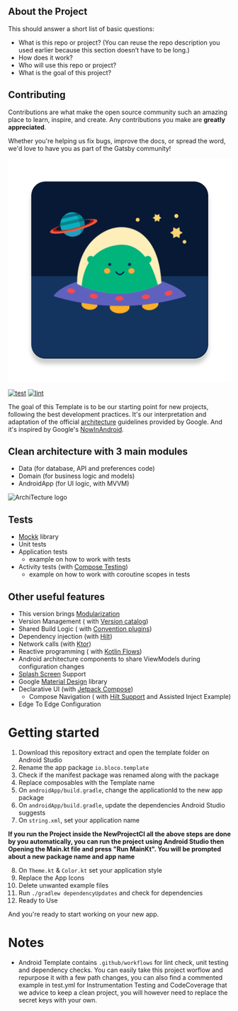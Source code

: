 ## About the Project

This should answer a short list of basic questions:

- What is this repo or project? (You can reuse the repo description you used earlier because this
  section doesn’t have to be long.)
- How does it work?
- Who will use this repo or project?
- What is the goal of this project?

## Contributing

Contributions are what make the open source community such an amazing place to learn, inspire, and
create. Any contributions you make are **greatly appreciated**.

Whether you're helping us fix bugs, improve the docs, or spread the word, we'd love to have you as
part of the Gatsby community!

<img src="images/logo.png" alt="ArchiTecture logo"/>

[![test](https://github.com/blocoio/android-template/workflows/test/badge.svg?branch=master)](https://github.com/blocoio/android-template/actions?query=workflow%3Atest+branch%3Amaster)
[![lint](https://github.com/blocoio/android-template/workflows/lint/badge.svg?branch=master)](https://github.com/blocoio/android-template/actions?query=workflow%3Alint+branch%3Amaster)

The goal of this Template is to be our starting point for new projects, following the best
development practices. It's our interpretation and adaptation of the
official [architecture](https://developer.android.com/topic/architecture) guidelines provided by
Google. And it's inspired by Google's [NowInAndroid](https://github.com/android/nowinandroid).

## Clean architecture with 3 main modules

- Data (for database, API and preferences code)
- Domain (for business logic and models)
- AndroidApp (for UI logic, with MVVM)

 <img src="images/AndroidTemplate-CleanArchitecture.jpg" alt="ArchiTecture logo"/>

## Tests

- [Mockk](https://mockk.io/) library
- Unit tests
- Application tests
    - example on how to work with tests
- Activity tests (with [Compose Testing](https://developer.android.com/jetpack/compose/testing))
    - example on how to work with coroutine scopes in tests

## Other useful features

- This version brings [Modularization](https://developer.android.com/topic/modularization)
- Version Management (
  with [Version catalog](https://docs.gradle.org/current/userguide/platforms.html))
- Shared Build Logic (
  with [Convention plugins](https://docs.gradle.org/current/samples/sample_convention_plugins.html))
- Dependency injection (with [Hilt](http://google.github.io/hilt/))
- Network calls (with [Ktor](https://ktor.io/docs/http-client-engines.html#minimal-version))
- Reactive programming (
  with [Kotlin Flows](https://kotlinlang.org/docs/reference/coroutines/flow.html))
- Android architecture components to share ViewModels during configuration changes
- [Splash Screen](https://developer.android.com/develop/ui/views/launch/splash-screen) Support
- Google [Material Design](https://material.io/blog/android-material-theme-color) library
- Declarative UI (with [Jetpack Compose](https://developer.android.com/jetpack/compose))
    - Compose Navigation (
      with [Hilt Support](https://developer.android.com/jetpack/compose/libraries#hilt-navigation)
      and Assisted Inject Example)
- Edge To Edge Configuration

# Getting started

1. Download this repository extract and open the template folder on Android Studio
2. Rename the app package `io.bloco.template`
3. Check if the manifest package was renamed along with the package
4. Replace composables with the Template name
5. On `androidApp/build.gradle`, change the applicationId to the new app package
6. On `androidApp/build.gradle`, update the dependencies Android Studio suggests
7. On `string.xml`, set your application name

**If you run the Project inside the NewProjectCI all the above steps are done by you automatically,
you can run the project using Android Studio then Opening the Main.kt file and press "Run MainKt".
You will be prompted about a new package name and app name**

8. On `Theme.kt` & `Color.kt` set your application style
9. Replace the App Icons
10. Delete unwanted example files
11. Run `./gradlew dependencyUpdates` and check for dependencies
12. Ready to Use

And you're ready to start working on your new app.

# Notes

- Android Template contains `.github/workflows` for lint check, unit testing and dependency checks.
  You can easily take this project worflow and repurpose it with a few path changes, you can also
  find a commented example in test.yml for Instrumentation Testing and CodeCoverage that we advice
  to keep a clean project, you will however need to replace the secret keys with your own.